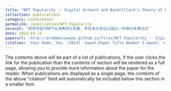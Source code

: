```yaml
---
title: "NFT Popularity -- Digital Artwork and Baudrillard's Theory of Consumption Alienation"
collection: publications
category: conferences
permalink: /publication/NFT_Popularity 
excerpt: '研究内容为NFT与消费异化现象，并在本次会议以独立一作身份发表论文'
date: 2022-03-11
paperurl: 'http://academicpages.github.io/files/NFT Popularity -- Digital Artwork and Baudrillard's Theory.pdf'
citation: 'Your Name, You. (2024). &quot;Paper Title Number 3.&quot; <i>GitHub Journal of Bugs</i>. 1(3).'
---
```


The contents above will be part of a list of publications, if the user clicks the link for the publication than the contents of section will be rendered as a full page, allowing you to provide more information about the paper for the reader. When publications are displayed as a single page, the contents of the above "citation" field will automatically be included below this section in a smaller font.
